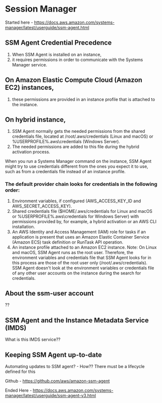 # Session Manager
Started here - https://docs.aws.amazon.com/systems-manager/latest/userguide/ssm-agent.html
## SSM Agent Credential Precedence
1. When SSM Agent is installed on an instance, 
2. it requires permissions in order to communicate with the Systems Manager service.
## On Amazon Elastic Compute Cloud (Amazon EC2) instances,
1. these permissions are provided in an instance profile that is attached to the instance.
## On hybrid instance, 
1. SSM Agent normally gets the needed permissions from the shared credentials file, located at /root/.aws/credentials (Linux and macOS) 
or %USERPROFILE%\.aws\credentials (Windows Server). 
2. The needed permissions are added to this file during the hybrid activation process.

When you run a Systems Manager command on the instance, SSM Agent might try to use credentials different from the ones you expect it to use, such as from a credentials file instead of an instance profile.

### The default provider chain looks for credentials in the following order:
1. Environment variables, if configured (AWS_ACCESS_KEY_ID and AWS_SECRET_ACCESS_KEY).
2. Shared credentials file ($HOME/.aws/credentials for Linux and macOS or %USERPROFILE%\.aws\credentials for Windows Server) with permissions provided by, for example, a hybrid activation or an AWS CLI installation.
3. An AWS Identity and Access Management (IAM) role for tasks if an application is present that uses an Amazon Elastic Container Service (Amazon ECS) task definition or RunTask API operation.
4. An instance profile attached to an Amazon EC2 instance.
Note: On Linux and macOS, SSM Agent runs as the root user. Therefore, the environment variables and credentials file that SSM Agent looks for in this process are those of the root user only (/root/.aws/credentials). SSM Agent doesn't look at the environment variables or credentials file of any other user accounts on the instance during the search for credentials.

## About the ssm-user account
??

## SSM Agent and the Instance Metadata Service (IMDS)
What is this IMDS service??

## Keeping SSM Agent up-to-date
Automating updates to SSM agent? - How??  There must be a lifecycle defined for this

Github - https://github.com/aws/amazon-ssm-agent

Ended Here - https://docs.aws.amazon.com/systems-manager/latest/userguide/ssm-agent-v3.html
